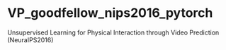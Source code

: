 # VP_goodfellow_nips2016_pytorch
Unsupervised Learning for Physical Interaction through Video Prediction (NeuraIPS2016)

